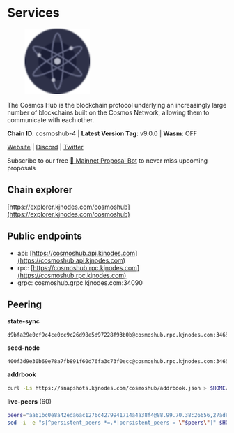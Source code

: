 # Services

<figure><img src="https://raw.githubusercontent.com/kj89/cosmos-images/main/logos/cosmoshub.png" width="150" alt=""><figcaption></figcaption></figure>

The Cosmos Hub is the blockchain protocol underlying an  increasingly large number of blockchains built on the  Cosmos Network, allowing them to communicate with each other.

**Chain ID**: cosmoshub-4 | **Latest Version Tag**: v9.0.0 | **Wasm**: OFF

[Website](https://hub.cosmos.network) | [Discord](https://discord.gg/cosmosnetwork) | [Twitter](https://twitter.com/cosmoshub)



Subscribe to our free [🤖 Mainnet Proposal Bot](https://t.me/kjnodes_proposal_bot) to never miss upcoming proposals


## Chain explorer
[https://explorer.kjnodes.com/cosmoshub](https://explorer.kjnodes.com/cosmoshub)

## Public endpoints

* api: [https://cosmoshub.api.kjnodes.com](https://cosmoshub.api.kjnodes.com)
* rpc: [https://cosmoshub.rpc.kjnodes.com](https://cosmoshub.rpc.kjnodes.com)
* grpc: cosmoshub.grpc.kjnodes.com:34090

## Peering

**state-sync**

```text
d9bfa29e0cf9c4ce0cc9c26d98e5d97228f93b0b@cosmoshub.rpc.kjnodes.com:34656
```

**seed-node**

```text
400f3d9e30b69e78a7fb891f60d76fa3c73f0ecc@cosmoshub.rpc.kjnodes.com:34659
```

**addrbook**
```bash
curl -Ls https://snapshots.kjnodes.com/cosmoshub/addrbook.json > $HOME/.gaia/config/addrbook.json
```

**live-peers** (60)
```bash
peers="aa61bc0e8a42eda6ac1276c4279941714a4a38f4@88.99.70.38:26656,27ad834c62dbefc5beb74be7575515927bd07c58@193.176.85.151:26656,a09ed43e09f773e39855dc5d8b6a220eff4cb947@204.16.241.207:26656,0eeb20e044d632b279e67f2fe91f50e4fceab1fd@159.223.223.84:26656,b858ca4f3fed2c36b949cf67188b126e2542a39a@135.181.215.115:26726,4e18c2a64f190a4bc3afb57e96b32c02ee08d355@95.216.98.181:26656,67685d93f2256caa7a2d53e3a104f9e437c3d247@95.216.114.244:26656,1cce99042f884d669e7287e3e362bff8e385c63e@46.4.79.183:26726,e829d4764a5cecc44b3414777853b34407b36601@185.16.39.179:26656,e0ab6c5cc86959853f499236b8297344802ac5f4@5.161.139.201:26656,213857e741833d17275ea559bb2d0342398cec99@35.245.206.45:26656,1279eae188599463661c3e2b9ab492615a6d7079@65.108.235.32:2010,9edd51012df3a09395a48eb68a84723d6308e08c@35.212.116.100:26656,72829b78b38408b03793ed389b9f16596b82c306@146.59.81.92:26656,ca5011c44fd74d95e7fca487c69e301df195750c@65.108.122.246:26726,b533749dfe0dc09eff1dfb2adf83108f9125ee1c@162.55.97.111:26656,4c46d32cbc4777c59a91a53fdadf8a3fa362036e@116.202.10.68:26656,4ddba29a7dfa740a4edeb5c620c963f67f951e1d@5.9.72.212:2000,ee767901f4a7eaf44603ef0a5b6e5edac118ba1e@74.118.136.149:26656,6ecca845883e9273062ee515d2657080e6539d9e@65.109.32.148:26726,c940e11c1072dad06da3b1b48ca92966bb37e93a@74.96.207.58:28721,bba10290da32f3cb41e15c3a192413666ce05cee@23.88.18.129:26656,460967e46cc013e5e3eb365c1a8d271b0662549f@35.208.242.182:26656,fe21dd474640247888fc7c4dce82da8da08a8bfd@135.181.113.227:26656,9d048653fa4d98e6c0760ed0c54ad2d257ba46df@65.108.137.34:26656,1da54d20c7339713f1d6d28dd2117087dd33d0ca@5.9.59.145:26656,82588f011491c6100d922d133f52fc23460b9231@95.216.230.145:26656,4ebf074e8b4a24438bd0bd503b62b4728dfb8eae@35.212.101.35:26656,5b143d463427d9ad0b621f97c0b8933643e293da@35.212.90.144:26656,cbd79ed2b90092b84c8d0bffb7604b3c7756798a@95.216.1.108:26656,971ed177b284db42108187867cb8694df48ac742@95.217.205.41:26656,ad1fe2b9b72005bb68f206814ab84e9e4ec4cefe@103.88.93.160:26656,81062b9a8807a1229543b84bae2898c50a1b1dfc@52.211.169.132:26656,6b3cd4f36112a1ef566974fb31e2998d2bc480b9@65.109.17.57:26656,f60fd27914e2efcaae1319afa88a0ddc380df72d@65.108.22.30:26656,f5f8b96406a165d486be243723bfa7291db1cf62@35.230.170.155:26656,7abab0475a506ed3b9ab2ad40948bfe53b797e13@128.199.128.15:26090,518c29ae941a4d35a06504235ab8c3c206038ce7@51.159.80.121:2010,2b4b4e3b376af4becd60865cc71f81c7e148375c@83.125.137.151:26656,98969353ffa0579558ce55e38a049a5142de9aca@34.204.200.234:26656,2286eeee09fcf37e768dfffc0db8c821b9231b7b@204.16.244.78:26656,44594a57ce538a21f8558bcb1c9ce560ad879e3e@15.235.114.84:26656,aa70e2cc756b8dd9e265e578197d3049d67d731f@93.189.30.109:26656,36515aac2a928e227e7dc793a548b35b54bec974@45.63.82.80:26656,3334bb086be9ab0dba3a34331555624a7354a6ab@159.203.187.36:26090,3da88430414ec9084c8983fe4d462cce655ff1f3@51.222.245.114:26656,1997e68bf205bedeed0c4723786bf03464987dc1@77.87.108.21:26656,a94dff85ed430f0475f41fe306c82b7eb7f6e858@51.91.153.78:31649,9e14c8c48776a789f7029e88c260b2a6cbbf1417@35.212.85.141:26656,b79e1d3a621bdafd3a8d9a49dff8f4737d0bedc9@52.203.105.100:26656,f6f5d71d0b9e29f2b86f47ce0d62b059b53009fc@74.118.143.238:26656,cd372322e563832871672be23d8303508d4385a3@139.59.8.48:26090,8a7a917fce1e71d66c86b765c1ba61f3d5266a07@54.74.25.142:26656,6a2f3ad43b13d5647bc95f491399c8dab108472f@170.64.164.123:26090,b6b9bc1a0c18d12be759111bb3a0d9a8958120c7@57.128.20.184:26656,edea278ce4cc160512f325d0722f312b83202e73@178.128.42.132:26090,5dde13b98a2f69f54e0d5e3384fdc903bbb2dc30@172.93.214.11:26656,625fbb458b228229bcfaec6b834c1aa40f634bbf@165.22.199.234:26090,d9bfa29e0cf9c4ce0cc9c26d98e5d97228f93b0b@65.109.88.38:34656,c124ce0b508e8b9ed1c5b6957f362225659b5343@23.88.18.57:26656"
sed -i -e "s|^persistent_peers *=.*|persistent_peers = \"$peers\"|" $HOME/.gaia/config/config.toml
```
